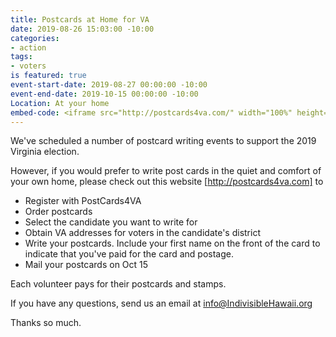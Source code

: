 ```yaml
---
title: Postcards at Home for VA
date: 2019-08-26 15:03:00 -10:00
categories:
- action
tags:
- voters
is featured: true
event-start-date: 2019-08-27 00:00:00 -10:00
event-end-date: 2019-10-15 00:00:00 -10:00
Location: At your home
embed-code: <iframe src="http://postcards4va.com/" width="100%" height="400"></iframe>
---
```


We've scheduled a number of postcard writing events to support the 2019 Virginia election. 

However, if you would prefer to write post cards in the quiet and comfort of your own home, please check out this website [http://postcards4va.com] to
* Register with PostCards4VA
* Order postcards
* Select the candidate you want to write for
* Obtain VA addresses for voters in the candidate's district
* Write your postcards. Include your first name on the front of the card to indicate that you've paid for the card and postage.  
* Mail your postcards on Oct 15

Each volunteer pays for their postcards and stamps.

If you have any questions, send us an email at info@IndivisibleHawaii.org

Thanks so much.